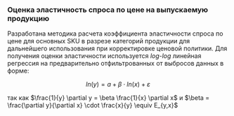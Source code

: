### Оценка эластичность спроса по цене на выпускаемую продукцию

Разработана методика расчета коэффициента эластичности спроса по цене для основных SKU в разрезе категорий продукции для дальнейшего использования при корректировке ценовой политики. Для получения оценки эластичности используется *log-log* линейная регрессия на предварительно отфильтрованных от выбросов данных в форме:

$$ln (y) = a + \beta \cdot ln(x) + \varepsilon $$

так как $\frac{1}{y} \partial y = \beta \frac{1}{x} \partial x$ и $\beta = \frac{\partial y}{\partial x} \cdot \frac{x}{y} \equiv E_{y,x}$
